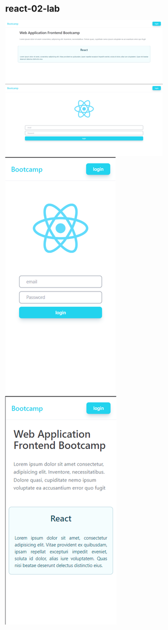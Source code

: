 # react-02-lab
<img src='/react-app/src/assets/لقطة شاشة 2023-08-23 155505.png'>
<img src='/react-app/src/assets/لقطة شاشة 2023-08-23 155520.png'>
<img src='/react-app/src/assets/لقطة شاشة 2023-08-23 155543.png'>
<img src='/react-app/src/assets/لقطة شاشة 2023-08-23 155556.png'>
